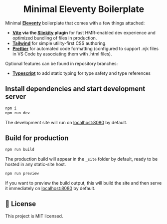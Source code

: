 <h1 align="center">Minimal Eleventy Boilerplate</h1>

Minimal **[Eleventy](https://www.11ty.dev/)** boilerplate that comes with a few things attached:

-   **[Vite](https://vitejs.dev/) via the [Slinkity](https://slinkity.dev) plugin** for fast HMR-enabled dev experience and optimized bundling of files in production.
-   **[Tailwind](https://tailwindcss.com/)** for simple utility-first CSS authoring.
-   **[Prettier](https://prettier.io/)** for automated code formatting (configured to support .njk files in VS Code by associating them with .html files).

Optional features can be found in repository branches:

-   **[Typescript](https://www.typescriptlang.org/)** to add static typing for type safety and type references

## Install dependencies and start development server

```bash
npm i
npm run dev
```

The development site will run on [localhost:8080](http://localhost:8080/) by default.

## Build for production

```bash
npm run build
```

The production build will appear in the `_site` folder by default, ready to be hosted in any static-site host.

```bash
npm run preview
```

If you want to preview the build output, this will build the site and then serve it immediately on [localhost:8080](http://localhost:8080/) by default.

## 📝 License

This project is MIT licensed.
